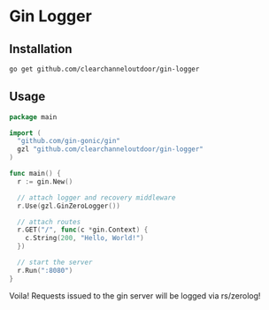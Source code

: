 # Gin Logger

## Installation

```bash
go get github.com/clearchanneloutdoor/gin-logger
```

## Usage

```go
package main

import (
  "github.com/gin-gonic/gin"
  gzl "github.com/clearchanneloutdoor/gin-logger"
)

func main() {
  r := gin.New()

  // attach logger and recovery middleware
  r.Use(gzl.GinZeroLogger())

  // attach routes
  r.GET("/", func(c *gin.Context) {
    c.String(200, "Hello, World!")
  })

  // start the server
  r.Run(":8080")
}
```

Voila! Requests issued to the gin server will be logged via rs/zerolog!